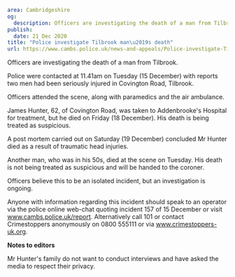 ```yaml
area: Cambridgeshire
og:
  description: Officers are investigating the death of a man from Tilbrook.
publish:
  date: 21 Dec 2020
title: "Police investigate Tilbrook man\u2019s death"
url: https://www.cambs.police.uk/news-and-appeals/Police-investigate-Tilbrook-mans-death
```

Officers are investigating the death of a man from Tilbrook.

Police were contacted at 11.41am on Tuesday (15 December) with reports two men had been seriously injured in Covington Road, Tilbrook.

Officers attended the scene, along with paramedics and the air ambulance.

James Hunter, 62, of Covington Road, was taken to Addenbrooke's Hospital for treatment, but he died on Friday (18 December). His death is being treated as suspicious.

A post mortem carried out on Saturday (19 December) concluded Mr Hunter died as a result of traumatic head injuries.

Another man, who was in his 50s, died at the scene on Tuesday. His death is not being treated as suspicious and will be handed to the coroner.

Officers believe this to be an isolated incident, but an investigation is ongoing.

Anyone with information regarding this incident should speak to an operator via the police online web-chat quoting incident 157 of 15 December or visit www.cambs.police.uk/report. Alternatively call 101 or contact Crimestoppers anonymously on 0800 555111 or via www.crimestoppers-uk.org.

**Notes to editors**

Mr Hunter's family do not want to conduct interviews and have asked the media to respect their privacy.
